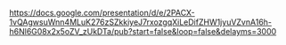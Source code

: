 https://docs.google.com/presentation/d/e/2PACX-1vQAgwsuWnn4MLuK276zSZkkiyeJ7rxozgqXiLeDifZHW1jyuVZvnA16h-h6Nl6G08x2x5oZV_zUkDTa/pub?start=false&loop=false&delayms=3000
